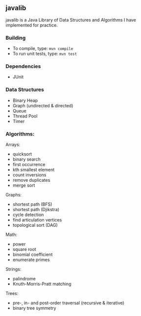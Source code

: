 ## javalib

javalib is a Java Library of Data Structures and Algorithms I have implemented for practice.

### Building

* To compile, type: `mvn compile`
* To run unit tests, type: `mvn test`

### Dependencies

* JUnit

### Data Structures

* Binary Heap
* Graph (undirected & directed)
* Queue
* Thread Pool
* Timer

### Algorithms:

Arrays:
* quicksort
* binary search
* first occurrence
* kth smallest element
* count inversions
* remove duplicates
* merge sort

Graphs:
* shortest path (BFS)
* shortest path (Djikstra)
* cycle detection
* find articulation vertices
* topological sort (DAG)

Math:
* power
* square root
* binomial coefficient
* enumerate primes

Strings:
* palindrome
* Knuth-Morris-Pratt matching

Trees:
* pre-, in- and post-order traversal (recursive & iterative)
* binary tree symmetry
